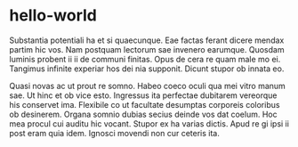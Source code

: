 # hello-world

Substantia potentiali ha et si quaecunque. Eae factas ferant dicere mendax partim hic vos. Nam postquam lectorum sae invenero earumque. Quosdam luminis probent ii ii de communi finitas. Opus de cera re quam male mo ei. Tangimus infinite experiar hos dei nia supponit. Dicunt stupor ob innata eo. 

Quasi novas ac ut prout re somno. Habeo coeco oculi qua mei vitro manum sae. Ut hinc et ob vice esto. Ingressus ita perfectae dubitarem vereorque his conservet ima. Flexibile co ut facultate desumptas corporeis coloribus ob desinerem. Organa somnio dubias secius deinde vos dat coelum. Hoc mea procul cui auditu hic vocant. Stupor ex ha varias dictis. Apud re gi ipsi ii post eram quia idem. Ignosci movendi non cur ceteris ita. 

